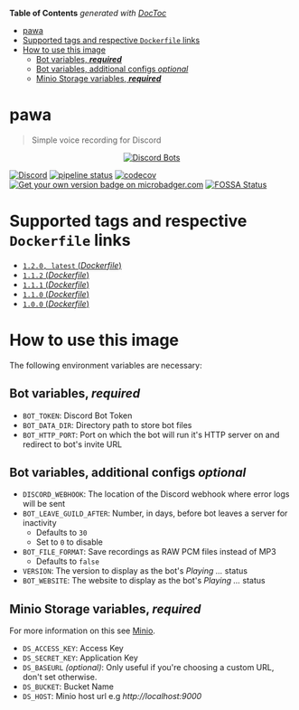 <!-- START doctoc generated TOC please keep comment here to allow auto update -->
<!-- DON'T EDIT THIS SECTION, INSTEAD RE-RUN doctoc TO UPDATE -->
**Table of Contents**  *generated with [DocToc](https://github.com/thlorenz/doctoc)*

- [pawa](#pawa)
- [Supported tags and respective `Dockerfile` links](#supported-tags-and-respective-dockerfile-links)
- [How to use this image](#how-to-use-this-image)
  - [Bot variables, **_required_**](#bot-variables-_required_)
  - [Bot variables, additional configs _optional_](#bot-variables-additional-configs-_optional_)
  - [Minio Storage variables, **_required_**](#minio-storage-variables-_required_)

<!-- END doctoc generated TOC please keep comment here to allow auto update -->

# pawa
> Simple voice recording for Discord

<div align="center">
  <a href="https://discordbots.org/bot/338897906524225538">
    <img src="https://discordbots.org/api/widget/338897906524225538.png" alt="Discord Bots" />
  </a>
</div>

[![Discord](https://discordapp.com/api/guilds/408795211901173762/widget.png)](https://discord.gg/gkvsNw8)
[![pipeline status](https://gitlab.com/pawabot/pawa/badges/master/pipeline.svg)](https://gitlab.com/pawabot/pawa/commits/master)
[![codecov](https://codecov.io/gl/pawabot/pawa/branch/master/graph/badge.svg)](https://codecov.io/gl/pawabot/pawa)
[![Get your own version badge on microbadger.com](https://images.microbadger.com/badges/version/gdragon/throw-voice.svg)](https://microbadger.com/images/gdragon/throw-voice)
[![FOSSA Status](https://app.fossa.io/api/projects/git%2Bgitlab.com%2Fpawabot%2Fpawa.svg?type=shield)](https://app.fossa.io/projects/git%2Bgitlab.com%2Fpawabot%2Fpawa?ref=badge_shield)

# Supported tags and respective `Dockerfile` links

- [`1.2.0, latest` (*Dockerfile*)](https://gitlab.com/pawabot/pawa/blob/v1.2.0/Dockerfile)
- [`1.1.2` (*Dockerfile*)](https://gitlab.com/pawabot/pawa/blob/v1.1.2/Dockerfile)
- [`1.1.1` (*Dockerfile*)](https://gitlab.com/pawabot/pawa/blob/v1.1.1/Dockerfile)
- [`1.1.0` (*Dockerfile*)](https://gitlab.com/pawabot/pawa/blob/v1.1.0/Dockerfile)
- [`1.0.0` (*Dockerfile*)](https://gitlab.com/pawabot/pawa/blob/v1.0.0/Dockerfile)

# How to use this image

The following environment variables are necessary:

## Bot variables, **_required_**

- `BOT_TOKEN`: Discord Bot Token
- `BOT_DATA_DIR`: Directory path to store bot files
- `BOT_HTTP_PORT`: Port on which the bot will run it's HTTP server on and redirect to bot's invite URL

## Bot variables, additional configs _optional_

- `DISCORD_WEBHOOK`: The location of the Discord webhook where error logs will be sent
- `BOT_LEAVE_GUILD_AFTER`: Number, in days, before bot leaves a server for inactivity
  - Defaults to `30`
  - Set to `0` to disable
- `BOT_FILE_FORMAT`: Save recordings as RAW PCM files instead of MP3
  - Defaults to `false`
- `VERSION`: The version to display as the bot's _Playing ..._ status
- `BOT_WEBSITE`: The website to display as the bot's _Playing ..._ status

## Minio Storage variables, **_required_**

For more information on this see [Minio](https://www.minio.io/).

- `DS_ACCESS_KEY`: Access Key
- `DS_SECRET_KEY`: Application Key
- `DS_BASEURL` _(optional)_: Only useful if you're choosing a custom URL, don't set otherwise.
- `DS_BUCKET`: Bucket Name
- `DS_HOST`: Minio host url e.g _http://localhost:9000_
